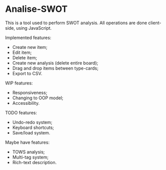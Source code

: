 # Analise-SWOT

This is a tool used to perform SWOT analysis. All operations are done client-side, using JavaScript.

Implemented features:
- Create new item;
- Edit item;
- Delete item;
- Create new analysis (delete entire board);
- Drag and drop items between type-cards;
- Export to CSV.

WIP features:
- Responsiveness;
- Changing to OOP model;
- Accessibility.

TODO features:
- Undo-redo system;
- Keyboard shortcuts;
- Save/load system.

Maybe have features:
- TOWS analysis;
- Multi-tag system;
- Rich-text description.

